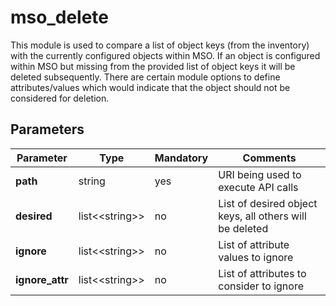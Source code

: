 # mso_delete

This module is used to compare a list of object keys (from the inventory) with the currently configured objects within MSO. If an object is configured within MSO but missing from the provided list of object keys it will be deleted subsequently. There are certain module options to define attributes/values which would indicate that the object should not be considered for deletion.

## Parameters

Parameter | Type | Mandatory | Comments
----------|------|-----------|---------
**path** | string | yes | URI being used to execute API calls
**desired** | list<<string\>\> | no | List of desired object keys, all others will be deleted
**ignore** | list<<string\>\> | no | List of attribute values to ignore
**ignore_attr** | list<<string\>\> | no | List of attributes to consider to ignore

